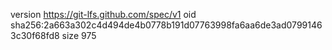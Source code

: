 version https://git-lfs.github.com/spec/v1
oid sha256:2a663a302c4d494de4b0778b191d07763998fa6aa6de3ad07991463c30f68fd8
size 975
